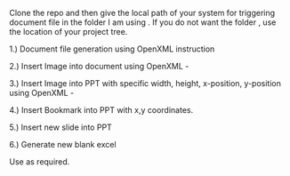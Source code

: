 
Clone the repo and then give the local path of your system for triggering document file in the folder I am using . If you do not want the folder , use the location of your project tree.

1.) Document file generation using OpenXML instruction

2.) Insert Image into document using OpenXML -

3.) Insert Image into PPT with specific width, height, x-position, y-position  using OpenXML - 

4.) Insert Bookmark into PPT with x,y coordinates.

5.) Insert new slide into PPT 

6.) Generate new blank excel

Use as required.
